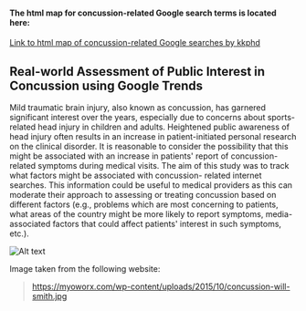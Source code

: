
#### **The html map for concussion-related Google search terms is located here:**
[Link to html map of concussion-related Google searches by kkphd](https://bit.ly/3ghv5va)


##  Real-world Assessment of Public Interest in Concussion using Google Trends

Mild traumatic brain injury, also known as concussion, has garnered significant interest over the years, especially
due to concerns about sports-related head injury in children and adults. Heightened public awareness of head injury
often results in an increase in patient-initiated personal research on the clinical disorder. It is reasonable to 
consider the possibility that this might be associated with an increase in patients' report of concussion-related 
symptoms during medical visits. The aim of this study was to track what factors might be associated with concussion-
 related internet searches. This information could be useful to medical providers as this can moderate their approach
  to assessing or treating concussion based on different factors (e.g., problems which are most concerning to patients,
what areas of the country might be more likely to report symptoms, media-associated factors that could affect 
patients' interest in such symptoms, etc.).



 ![Alt text](https://myoworx.com/wp-content/uploads/2015/10/concussion-will-smith.jpg)


Image taken from the following website:
> https://myoworx.com/wp-content/uploads/2015/10/concussion-will-smith.jpg